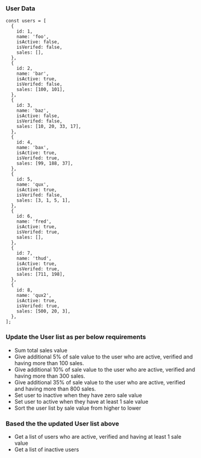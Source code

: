 ### User Data
```
const users = [
  {
    id: 1,
    name: 'foo',
    isActive: false,
    isVerifed: false,
    sales: [],
  },
  {
    id: 2,
    name: 'bar',
    isActive: true,
    isVerifed: false,
    sales: [100, 101],
  },
  {
    id: 3,
    name: 'baz',
    isActive: false,
    isVerifed: false,
    sales: [10, 20, 33, 17],
  },
  {
    id: 4,
    name: 'bax',
    isActive: true,
    isVerifed: true,
    sales: [99, 188, 37],
  },
  {
    id: 5,
    name: 'qux',
    isActive: true,
    isVerifed: false,
    sales: [3, 1, 5, 1],
  },
  {
    id: 6,
    name: 'fred',
    isActive: true,
    isVerifed: true,
    sales: [],
  },
  {
    id: 7,
    name: 'thud',
    isActive: true,
    isVerifed: true,
    sales: [711, 198],
  },
  {
    id: 8,
    name: 'qux2',
    isActive: true,
    isVerifed: true,
    sales: [500, 20, 3],
  },
];

```
### Update the User list as per below requirements
- Sum total sales value
- Give additional 5% of sale value to the user who are active, verified and having more than 100 sales.
- Give additional 10% of sale value to the user who are active, verified and having more than 300 sales.
- Give additional 35% of sale value to the user who are active, verified and having more than 800 sales.
- Set user to inactive when they have zero sale value
- Set user to active when they have at least 1 sale value
- Sort the user list by sale value from higher to lower

### Based the the updated User list above
- Get a list of users who are active, verified and having at least 1 sale value
- Get a list of inactive users
